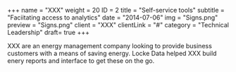 +++
name = "XXX"
weight = 20
ID = 2
title = "Self-service tools"
subtitle = "Faciitating access to analytics"
date = "2014-07-06"
img = "Signs.png"
preview = "Signs.png"
client = "XXX"
clientLink = "#"
category = "Technical Leadership"
draft= true
+++

XXX are an energy management company looking to provide business customers with a means of saving energy. Locke Data helped XXX build enery reports and interface to get these on the go.
